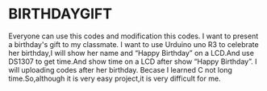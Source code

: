 # BIRTHDAYGIFT
Everyone can use this codes and modification this codes.
I want to present a birthday's gift to my classmate.
I want to use Urduino uno R3 to celebrate her birthday,I will show her name and “Happy Birthday” on a LCD.And use DS1307 to get time.And show time on a LCD after show “Happy Birthday”.
I will uploading codes after her birthday.
Becase I learned C not long time.So,although it is very easy project,it is very difficult for me.
